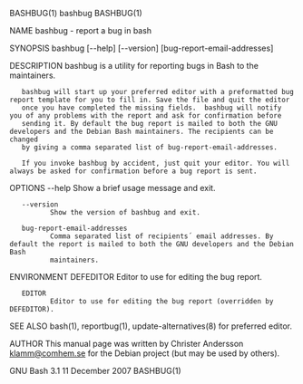 BASHBUG(1)                                                            bashbug                                                           BASHBUG(1)

NAME
       bashbug - report a bug in bash

SYNOPSIS
       bashbug [--help] [--version] [bug-report-email-addresses]

DESCRIPTION
       bashbug is a utility for reporting bugs in Bash to the maintainers.

       bashbug will start up your preferred editor with a preformatted bug report template for you to fill in. Save the file and quit the editor
       once you have completed the missing fields.  bashbug will notify you of any problems with the report and ask for confirmation before
       sending it. By default the bug report is mailed to both the GNU developers and the Debian Bash maintainers. The recipients can be changed
       by giving a comma separated list of bug-report-email-addresses.

       If you invoke bashbug by accident, just quit your editor. You will always be asked for confirmation before a bug report is sent.

OPTIONS
       --help
              Show a brief usage message and exit.

       --version
              Show the version of bashbug and exit.

       bug-report-email-addresses
              Comma separated list of recipients´ email addresses. By default the report is mailed to both the GNU developers and the Debian Bash
              maintainers.

ENVIRONMENT
       DEFEDITOR
              Editor to use for editing the bug report.

       EDITOR
              Editor to use for editing the bug report (overridden by DEFEDITOR).

SEE ALSO
       bash(1), reportbug(1), update-alternatives(8) for preferred editor.

AUTHOR
       This manual page was written by Christer Andersson <klamm@comhem.se> for the Debian project (but may be used by others).

GNU Bash 3.1                                                     11 December 2007                                                       BASHBUG(1)
